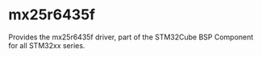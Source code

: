 # mx25r6435f
Provides the mx25r6435f driver, part of the STM32Cube BSP Component for all STM32xx series.
